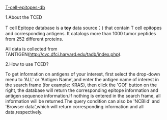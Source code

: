 [T-cell-epitopes-db](https://jshuffle.github.io/T-cell-epitopes-db/)

1.About the TCED

T cell Epitope database is a **toy** data source：) that contain T cell epitopes and corresponding antigens. It catalogs more than 1000 tumor peptides from 252 different proteins.

All data is collected from TANTIGEN(http://cvc.dfci.harvard.edu/tadb/index.php).

2.How to use TCED?

To get information on antigens of your interest, first select the drop-down menu to 'ALL' or 'Antigen Name',and enter the antigen name of interest in the search frame (for example: KRAS), then click the 'GO!' button on the right, the database will return the corresponding epitope information and antigen sequence information.If nothing is entered in the search frame, all information will be returned.The query condition can also be 'NCBIid' and 'Browser data',which will return corresponding information and all data,respectively.


